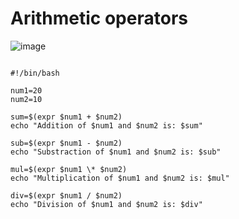 # Arithmetic operators

![image](https://github.com/user-attachments/assets/cf5ed0bd-8c68-411b-aac3-7dd86f2917c2)

```

#!/bin/bash

num1=20
num2=10

sum=$(expr $num1 + $num2)
echo "Addition of $num1 and $num2 is: $sum"

sub=$(expr $num1 - $num2)
echo "Substraction of $num1 and $num2 is: $sub"

mul=$(expr $num1 \* $num2)
echo "Multiplication of $num1 and $num2 is: $mul"

div=$(expr $num1 / $num2)
echo "Division of $num1 and $num2 is: $div"
